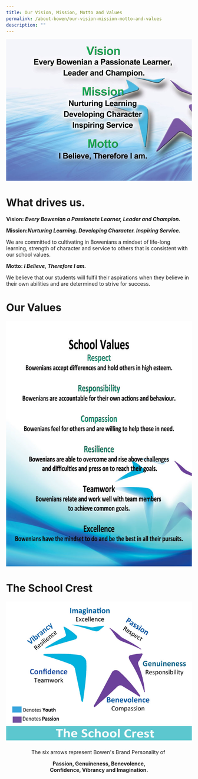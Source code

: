 ```yaml
---
title: Our Vision, Mission, Motto and Values
permalink: /about-bowen/our-vision-mission-motto-and-values
description: ""
---
```

![](/images/sch-vision_800x600.jpeg)

# What drives us.


<b>Vision: <i>Every Bowenian a Passionate Learner, Leader and Champion.</b></i>

<b>Mission:<i>Nurturing Learning. Developing Character. Inspiring Service.</b></i>

We are committed to cultivating in Bowenians a mindset of life-long learning, strength of character and service to others that is consistent with our school values.  
  

<b>Motto:<i> I Believe, Therefore I am.</b></i>

We believe that our students will fulfil their aspirations when they believe in their own abilities and are determined to strive for success.


# Our Values

![](/images/Sch-Values_800x600.jpeg)

# The School Crest
![](/images/sch-crest_800x600.jpeg)

<center>The six arrows represent Bowen's Brand Personality of 

<b>Passion, Genuineness, Benevolence,</b><br>
<b>Confidence, Vibrancy and Imagination.</b></center>
